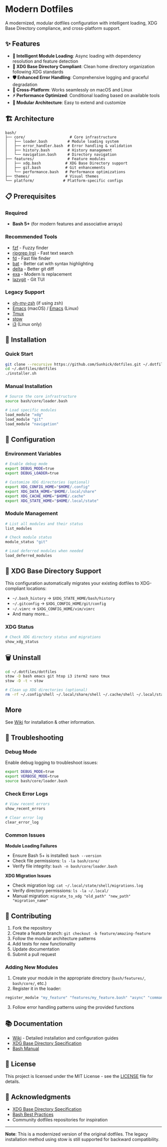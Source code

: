 # Modern Dotfiles

A modernized, modular dotfiles configuration with intelligent loading, XDG Base Directory compliance, and cross-platform support.

## ✨ Features

- **🚀 Intelligent Module Loading**: Async loading with dependency resolution and feature detection
- **📁 XDG Base Directory Compliant**: Clean home directory organization following XDG standards
- **🛡️ Enhanced Error Handling**: Comprehensive logging and graceful degradation
- **🔧 Cross-Platform**: Works seamlessly on macOS and Linux
- **⚡ Performance Optimized**: Conditional loading based on available tools
- **🧩 Modular Architecture**: Easy to extend and customize

## 🏗️ Architecture

```
bash/
├── core/                    # Core infrastructure
│   ├── loader.bash         # Module loading system
│   ├── error_handler.bash  # Error handling & validation
│   ├── history.bash        # History management
│   └── navigation.bash     # Directory navigation
├── features/               # Feature modules
│   ├── xdg.bash           # XDG Base Directory support
│   ├── git.bash           # Git enhancements
│   └── performance.bash   # Performance optimizations
├── themes/                # Visual themes
└── platform/             # Platform-specific configs
```

## 📋 Prerequisites

### Required
- **Bash 5+** (for modern features and associative arrays)

### Recommended Tools
- [fzf](https://github.com/junegunn/fzf) - Fuzzy finder
- [ripgrep (rg)](https://github.com/BurntSushi/ripgrep) - Fast text search
- [fd](https://github.com/sharkdp/fd) - Fast file finder
- [bat](https://github.com/sharkdp/bat) - Better cat with syntax highlighting
- [delta](https://github.com/dandavison/delta) - Better git diff
- [exa](https://github.com/ogham/exa) - Modern ls replacement
- [lazygit](https://github.com/jesseduffield/lazygit) - Git TUI

### Legacy Support
- [oh-my-zsh](https://github.com/robbyrussell/oh-my-zsh) (if using zsh)
- [Emacs](https://emacsformacosx.com) (macOS) / [Emacs](https://www.gnu.org/software/emacs/) (Linux)
- [Tmux](https://github.com/tmux/tmux)
- [stow](https://www.gnu.org/software/stow/manual/stow.html)
- [i3](https://i3wm.org) (Linux only)

## 🚀 Installation

### Quick Start
```bash
git clone --recursive https://github.com/Sunhick/dotfiles.git ~/.dotfiles/dotfiles
cd ~/.dotfiles/dotfiles
./installer.sh
```

### Manual Installation
```bash
# Source the core infrastructure
source bash/core/loader.bash

# Load specific modules
load_module "xdg"
load_module "git"
load_module "navigation"
```

## 🔧 Configuration

### Environment Variables
```bash
# Enable debug mode
export DEBUG_MODE=true
export DEBUG_LOADER=true

# Customize XDG directories (optional)
export XDG_CONFIG_HOME="$HOME/.config"
export XDG_DATA_HOME="$HOME/.local/share"
export XDG_CACHE_HOME="$HOME/.cache"
export XDG_STATE_HOME="$HOME/.local/state"
```

### Module Management
```bash
# List all modules and their status
list_modules

# Check module status
module_status "git"

# Load deferred modules when needed
load_deferred_modules
```

## 📁 XDG Base Directory Support

This configuration automatically migrates your existing dotfiles to XDG-compliant locations:

- `~/.bash_history` → `$XDG_STATE_HOME/bash/history`
- `~/.gitconfig` → `$XDG_CONFIG_HOME/git/config`
- `~/.vimrc` → `$XDG_CONFIG_HOME/vim/vimrc`
- And many more...

### XDG Status
```bash
# Check XDG directory status and migrations
show_xdg_status
```

## 🗑️ Uninstall
```bash
cd ~/.dotfiles/dotfiles
stow -D bash emacs git htop i3 iterm2 nano tmux
stow -D -t ~ stow

# Clean up XDG directories (optional)
rm -rf ~/.config/shell ~/.local/share/shell ~/.cache/shell ~/.local/state/shell
```

## More
See [Wiki](https://github.com/Sunhick/dotfiles/wiki) for installation & other information.

## 🐛 Troubleshooting

### Debug Mode
Enable debug logging to troubleshoot issues:
```bash
export DEBUG_MODE=true
export VERBOSE_MODE=true
source bash/core/loader.bash
```

### Check Error Logs
```bash
# View recent errors
show_recent_errors

# Clear error log
clear_error_log
```

### Common Issues

**Module Loading Failures**
- Ensure Bash 5+ is installed: `bash --version`
- Check file permissions: `ls -la bash/core/`
- Verify file integrity: `bash -n bash/core/loader.bash`

**XDG Migration Issues**
- Check migration log: `cat ~/.local/state/shell/migrations.log`
- Verify directory permissions: `ls -la ~/.local/`
- Manual migration: `migrate_to_xdg "old_path" "new_path" "migration_name"`

## 🤝 Contributing

1. Fork the repository
2. Create a feature branch: `git checkout -b feature/amazing-feature`
3. Follow the modular architecture patterns
4. Add tests for new functionality
5. Update documentation
6. Submit a pull request

### Adding New Modules

1. Create your module in the appropriate directory (`bash/features/`, `bash/core/`, etc.)
2. Register it in the loader:
```bash
register_module "my_feature" "features/my_feature.bash" "async" "command -v my_tool" "error_handler"
```
3. Follow error handling patterns using the provided functions

## 📚 Documentation

- [Wiki](https://github.com/Sunhick/dotfiles/wiki) - Detailed installation and configuration guides
- [XDG Base Directory Specification](https://specifications.freedesktop.org/basedir-spec/basedir-spec-latest.html)
- [Bash Manual](https://www.gnu.org/software/bash/manual/bash.html)

## 📄 License

This project is licensed under the MIT License - see the [LICENSE](LICENSE) file for details.

## 🙏 Acknowledgments

- [XDG Base Directory Specification](https://specifications.freedesktop.org/basedir-spec/basedir-spec-latest.html)
- [Bash Best Practices](https://mywiki.wooledge.org/BashGuide)
- Community dotfiles repositories for inspiration

---

**Note**: This is a modernized version of the original dotfiles. The legacy installation method using stow is still supported for backward compatibility.

